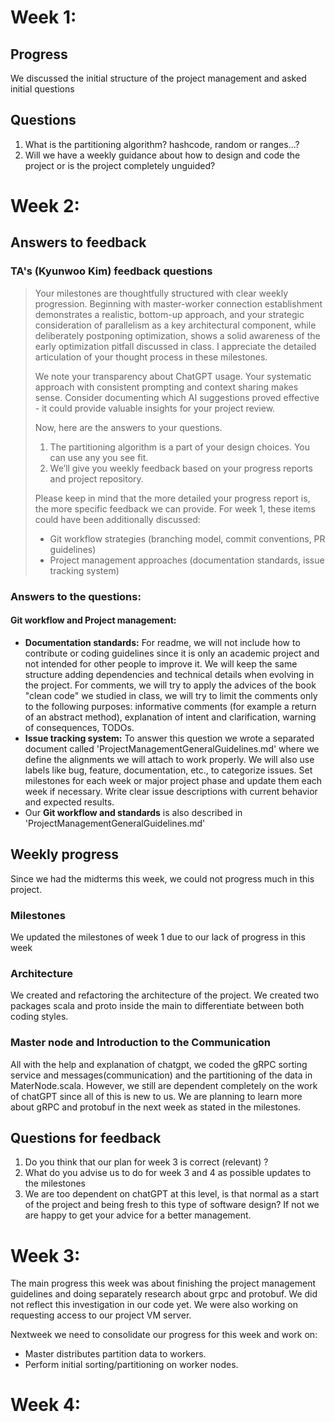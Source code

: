 # Week 1:

## Progress

We discussed the initial structure of the project management and asked initial questions

## Questions

1. What is the partitioning algorithm? hashcode, random or ranges...?
2. Will we have a weekly guidance about how to design and code the project or is the project completely unguided?

# Week 2:

## Answers to feedback

### TA's (Kyunwoo Kim) feedback questions

> Your milestones are thoughtfully structured with clear weekly progression. Beginning with master-worker connection establishment demonstrates a realistic, bottom-up approach, and your strategic consideration of parallelism as a key architectural component, while deliberately postponing optimization, shows a solid awareness of the early optimization pitfall discussed in class. I appreciate the detailed articulation of your thought process in these milestones.
>
> We note your transparency about ChatGPT usage. Your systematic approach with consistent prompting and context sharing makes sense. Consider documenting which AI suggestions proved effective - it could provide valuable insights for your project review.
>
> Now, here are the answers to your questions.
>
> 1. The partitioning algorithm is a part of your design choices. You can use any you see fit.
> 2. We’ll give you weekly feedback based on your progress reports and project repository.
>
> Please keep in mind that the more detailed your progress report is, the more specific feedback we can provide. For week 1, these items could have been additionally discussed:
>
> - Git workflow strategies (branching model, commit conventions, PR guidelines)
> - Project management approaches (documentation standards, issue tracking system)

### Answers to the questions:

#### Git workflow and Project management:

- **Documentation standards:** For readme, we will not include how to contribute or coding guidelines since it is only an academic project and not intended for other people to improve it. We will keep the same structure adding dependencies and technical details when evolving in the project. For comments, we will try to apply the advices of the book "clean code" we studied in class, we will try to limit the comments only to the following purposes: informative comments (for example a return of an abstract method), explanation of intent and clarification, warning of consequences, TODOs.
- **Issue tracking system:** To answer this question we wrote a separated document called 'ProjectManagementGeneralGuidelines.md' where we define the alignments we will attach to work properly. We will also use labels like bug, feature, documentation, etc., to categorize issues. Set milestones for each week or major project phase and update them each week if necessary. Write clear issue descriptions with current behavior and expected results.
- Our **Git workflow and standards** is also described in 'ProjectManagementGeneralGuidelines.md'

## Weekly progress

Since we had the midterms this week, we could not progress much in this project.

### Milestones

We updated the milestones of week 1 due to our lack of progress in this week

### Architecture

We created and refactoring the architecture of the project.
We created two packages scala and proto inside the main to differentiate between both coding styles.

### Master node and Introduction to the Communication

All with the help and explanation of chatgpt, we coded the gRPC sorting service and messages(communication) and the partitioning of the data in MaterNode.scala.
However, we still are dependent completely on the work of chatGPT since all of this is new to us.
We are planning to learn more about gRPC and protobuf in the next week as stated in the milestones.

## Questions for feedback

1. Do you think that our plan for week 3 is correct (relevant) ?
2. What do you advise us to do for week 3 and 4 as possible updates to the milestones
3. We are too dependent on chatGPT at this level, is that normal as a start of the project and being fresh to this type of software design? If not we are happy to get your advice for a better management.

# Week 3:

The main progress this week was about finishing the project management guidelines and doing separately research about grpc and protobuf. We did not reflect this investigation in our code yet. We were also working on requesting access to our project VM server.

Nextweek we need to consolidate our progress for this week and work on:

- Master distributes partition data to workers.
- Perform initial sorting/partitioning on worker nodes.

# Week 4:
